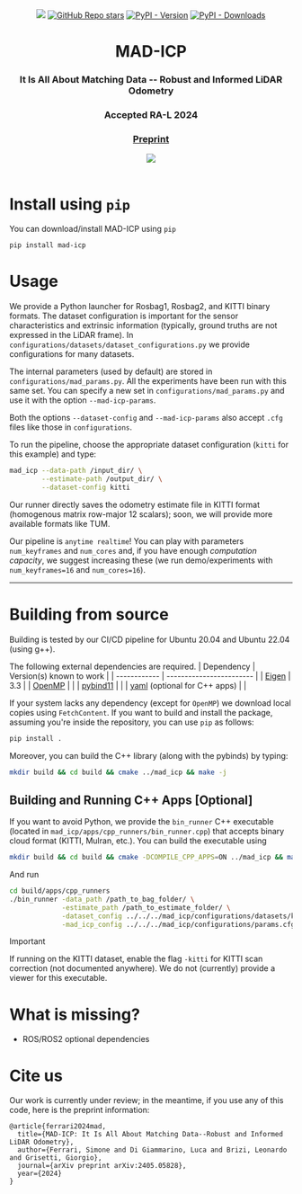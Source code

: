 <div align="center">
    <a href="https://github.com/rvp-group/mad-icp/actions/workflows/pythonbuild.yml"><img src="https://github.com/rvp-group/mad-icp/actions/workflows/pythonbuild.yml/badge.svg"/></a>
    <a href="https://github.com/rvp-group/mad-icp"><img alt="GitHub Repo stars" src="https://img.shields.io/github/stars/rvp-group/mad-icp"></a>
    <a href="https://pypi.org/project/mad-icp/"><img alt="PyPI - Version" src="https://img.shields.io/pypi/v/mad-icp"></a>
    <a href="https://pypi.org/project/mad-icp/"><img alt="PyPI - Downloads" src="https://img.shields.io/pypi/dm/mad-icp"></a>
    <h1>MAD-ICP</h1>
    <h3>It Is All About Matching Data -- Robust and Informed LiDAR Odometry</h3>
    <h3>Accepted RA-L 2024</h3>
    <h3>
        <a href="https://github.com/rvp-group/mad-icp/blob/main/paper_with_supplementary.pdf">Preprint</a>
    </h3>
    <div align="center">
        <a href="https://github.com/rvp-group/mad-icp"><img src="https://github.com/rvp-group/mad-icp/blob/main/mad-icp.gif?raw=true"/></a>   
    </div>
    <br />   
</div>

# Install using `pip`
You can download/install MAD-ICP using `pip`
```bash
pip install mad-icp
```

# Usage

We provide a Python launcher for Rosbag1, Rosbag2, and KITTI binary formats. The dataset configuration is important for the sensor characteristics and extrinsic information (typically, ground truths are not expressed in the LiDAR frame). In `configurations/datasets/dataset_configurations.py` we provide configurations for many datasets.

The internal parameters (used by default) are stored in `configurations/mad_params.py`. All the experiments have been run with this same set.
You can specify a new set in `configurations/mad_params.py` and use it with the option `--mad-icp-params`.

Both the options `--dataset-config` and `--mad-icp-params` also accept `.cfg` files like those in `configurations`.

To run the pipeline, choose the appropriate dataset configuration (`kitti` for this example) and type:
```bash
mad_icp --data-path /input_dir/ \
        --estimate-path /output_dir/ \
        --dataset-config kitti
```
Our runner directly saves the odometry estimate file in KITTI format (homogenous matrix row-major 12 scalars); soon, we will provide more available formats like TUM.

Our pipeline is `anytime realtime`! You can play with parameters `num_keyframes` and `num_cores` and, if you have enough _computation capacity_, we suggest increasing these (we run demo/experiments with `num_keyframes=16` and `num_cores=16`).

____________________________________________________________________

# Building from source

Building is tested by our CI/CD pipeline for Ubuntu 20.04 and Ubuntu 22.04 (using g++).

The following external dependencies are required.
| Dependency   | Version(s) known to work |
| ------------ | ------------------------ |
| [Eigen](http://eigen.tuxfamily.org/index.php?title=Main_Page) | 3.3 |
| [OpenMP](https://www.openmp.org/) |  |
| [pybind11](https://pybind11.readthedocs.io/en/stable/) |  |
| [yaml](https://github.com/jbeder/yaml-cpp) (optional for C++ apps) |  |

If your system lacks any dependency (except for `OpenMP`) we download local copies using `FetchContent`.
If you want to build and install the package, assuming you're inside the repository, you can use `pip` as follows:
```bash
pip install .
```
Moreover, you can build the C++ library (along with the pybinds) by typing:
```bash
mkdir build && cd build && cmake ../mad_icp && make -j
```

## Building and Running C++ Apps \[Optional\]
If you want to avoid Python, we provide the `bin_runner` C++ executable (located in `mad_icp/apps/cpp_runners/bin_runner.cpp`) that accepts binary cloud format (KITTI, Mulran, etc.).
You can build the executable using
```bash
mkdir build && cd build && cmake -DCOMPILE_CPP_APPS=ON ../mad_icp && make -j
```
And run
```bash
cd build/apps/cpp_runners
./bin_runner -data_path /path_to_bag_folder/ \
             -estimate_path /path_to_estimate_folder/ \
             -dataset_config ../../../mad_icp/configurations/datasets/kitti.cfg \
             -mad_icp_config ../../../mad_icp/configurations/params.cfg 
```
>[!IMPORTANT]
 >If running on the KITTI dataset, enable the flag `-kitti` for KITTI scan correction (not documented anywhere). We do not (currently) provide a viewer for this executable. 

# What is missing?
- ROS/ROS2 optional dependencies

# Cite us
Our work is currently under review; in the meantime, if you use any of this code, here is the preprint information:

```
@article{ferrari2024mad,
  title={MAD-ICP: It Is All About Matching Data--Robust and Informed LiDAR Odometry},
  author={Ferrari, Simone and Di Giammarino, Luca and Brizi, Leonardo and Grisetti, Giorgio},
  journal={arXiv preprint arXiv:2405.05828},
  year={2024}
}
```
